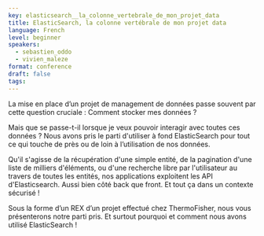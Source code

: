 ```yaml
---
key: elasticsearch__la_colonne_vertebrale_de_mon_projet_data
title: ElasticSearch, la colonne vertébrale de mon projet data
language: French
level: beginner
speakers:
  - sebastien_oddo
  - vivien_maleze
format: conference
draft: false
tags:
---
```

La mise en place d’un projet de management de données passe souvent par cette question cruciale : Comment stocker mes données ?  

Mais que se passe-t-il lorsque je veux pouvoir interagir avec toutes ces données ? Nous avons pris le parti d'utiliser à fond ElasticSearch pour tout ce qui touche de près ou de loin à l’utilisation de nos données.

Qu'il s'agisse de la récupération d'une simple entité, de la pagination d'une liste de milliers d'éléments, ou d'une recherche libre par l'utilisateur au travers de toutes les entités, nos applications exploitent les API d'Elasticsearch. Aussi bien côté back que front. Et tout ça dans un contexte sécurisé !

Sous la forme d’un REX d’un projet effectué chez ThermoFisher, nous vous présenterons notre parti pris. Et surtout pourquoi et comment nous avons utilisé ElasticSearch !

